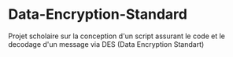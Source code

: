 # Data-Encryption-Standard
Projet scholaire sur la conception d'un script assurant le code et le decodage d'un message via DES (Data Encryption Standart)
